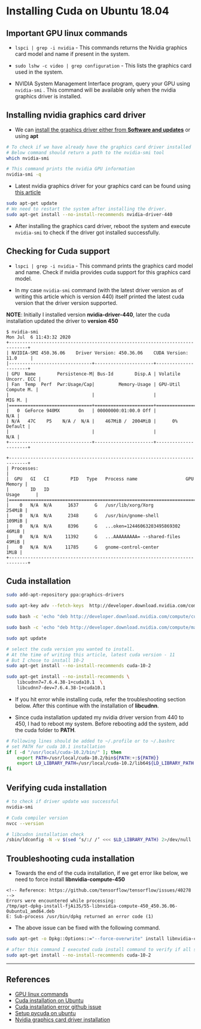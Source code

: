 # Installing Cuda on Ubuntu 18.04

## Important GPU linux commands

* `lspci | grep -i nvidia` - This commands returns the Nvidia graphics card model and name if present in the system.

* `sudo lshw -c video | grep configuration` - This lists the graphics card used in the system.

* NVIDIA System Management Interface program, query your GPU using `nvidia-smi` . This command will be available only when the nvidia graphics driver is installed.

## Installing nvidia graphics card driver

* We can [install the graphics driver either from **Software and updates**](https://www.cyberciti.biz/faq/ubuntu-linux-install-nvidia-driver-latest-proprietary-driver/) or using **apt**

```Bash
# To check if we have already have the graphics card driver installed
# Below command should return a path to the nvidia-smi tool
which nvidia-smi

# This command prints the nvidia GPU information
nvidia-smi -q
```

* Latest nvidia graphics driver for your graphics card can be found using [this article](https://wiki.debian.org/NvidiaGraphicsDrivers#Version_440.82_.28via_buster-backports.29)

```Bash
sudo apt-get update
# We need to restart the system after installing the driver.
sudo apt-get install --no-install-recommends nvidia-driver-440
```

* After installing the graphics card driver, reboot the system and execute `nvidia-smi` to check if the driver got installed successfully.

## Checking for Cuda support

* `lspci | grep -i nvidia` - This command prints the graphics card model and name. Check if nvidia provides cuda support for this graphics card model.

* In my case `nvidia-smi` command (with the latest driver version as of writing this article which is version 440) itself printed the latest cuda version that the driver version supported.

**NOTE**: Initially I installed version **nvidia-driver-440**, later the cuda installation updated the driver to **version 450**

```text
$ nvidia-smi
Mon Jul  6 11:43:32 2020
+-----------------------------------------------------------------------------+
| NVIDIA-SMI 450.36.06    Driver Version: 450.36.06    CUDA Version: 11.0     |
|-------------------------------+----------------------+----------------------+
| GPU  Name        Persistence-M| Bus-Id        Disp.A | Volatile Uncorr. ECC |
| Fan  Temp  Perf  Pwr:Usage/Cap|         Memory-Usage | GPU-Util  Compute M. |
|                               |                      |               MIG M. |
|===============================+======================+======================|
|   0  GeForce 940MX       On   | 00000000:01:00.0 Off |                  N/A |
| N/A   47C    P5    N/A /  N/A |    467MiB /  2004MiB |      0%      Default |
|                               |                      |                  N/A |
+-------------------------------+----------------------+----------------------+

+-----------------------------------------------------------------------------+
| Processes:                                                                  |
|  GPU   GI   CI        PID   Type   Process name                  GPU Memory |
|        ID   ID                                                   Usage      |
|=============================================================================|
|    0   N/A  N/A      1637      G   /usr/lib/xorg/Xorg                254MiB |
|    0   N/A  N/A      2348      G   /usr/bin/gnome-shell              109MiB |
|    0   N/A  N/A      8396      G   ...oken=12446063203495869302       46MiB |
|    0   N/A  N/A     11392      G   ...AAAAAAAAA= --shared-files       49MiB |
|    0   N/A  N/A     11785      G   gnome-control-center                1MiB |
+-----------------------------------------------------------------------------+
```

## Cuda installation

```Bash
sudo add-apt-repository ppa:graphics-drivers

sudo apt-key adv --fetch-keys  http://developer.download.nvidia.com/compute/cuda/repos/ubuntu1804/x86_64/7fa2af80.pub

sudo bash -c 'echo "deb http://developer.download.nvidia.com/compute/cuda/repos/ubuntu1804/x86_64 /" > /etc/apt/sources.list.d/cuda.list'

sudo bash -c 'echo "deb http://developer.download.nvidia.com/compute/machine-learning/repos/ubuntu1804/x86_64 /" > /etc/apt/sources.list.d/cuda_learn.list'

sudo apt update

# select the cuda version you wanted to install.
# At the time of writing this article, latest cuda version - 11
# But I chose to install 10-2
sudo apt-get install --no-install-recommends cuda-10-2

sudo apt-get install --no-install-recommends \
    libcudnn7=7.6.4.38-1+cuda10.1  \
    libcudnn7-dev=7.6.4.38-1+cuda10.1
```

* If you hit error while installing cuda, refer the troubleshooting section below. After this continue with the installation of **libcudnn**.

* Since cuda installation updated my nvidia driver version from 440 to 450, I had to reboot my system. Before rebooting add the system, add the cuda folder to **PATH**.

```Bash
# Following lines should be added to ~/.profile or to ~/.bashrc
# set PATH for cuda 10.1 installation
if [ -d "/usr/local/cuda-10.2/bin/" ]; then
    export PATH=/usr/local/cuda-10.2/bin${PATH:+:${PATH}}
    export LD_LIBRARY_PATH=/usr/local/cuda-10.2/lib64${LD_LIBRARY_PATH:+:${LD_LIBRARY_PATH}}
fi
```

## Verifying cuda installation

```Bash
# to check if driver update was successful
nvidia-smi

# Cuda compiler version
nvcc --version

# libcudnn installation check
/sbin/ldconfig -N -v $(sed ‘s/:/ /’ <<< $LD_LIBRARY_PATH) 2>/dev/null | grep libcudnn
```

## Troubleshooting cuda installation

* Towards the end of the cuda installation, if we get error like below, we need to force install **libnvidia-compute-450**

```Text
<!-- Reference: https://github.com/tensorflow/tensorflow/issues/40278 -->
Errors were encountered while processing:
/tmp/apt-dpkg-install-fjAi3S/55-libnvidia-compute-450_450.36.06-0ubuntu1_amd64.deb
E: Sub-process /usr/bin/dpkg returned an error code (1)
```

* The above issue can be fixed with the following command.

```Bash
sudo apt-get -o Dpkg::Options::="--force-overwrite" install libnvidia-compute-450

# after this command I executed cuda install command to verify if all steps are completed
sudo apt-get install --no-install-recommends cuda-10-2
```

---

## References

* [GPU linux commands](https://gist.github.com/neomatrix369/256913dcf77cdbb5855dd2d7f5d81b84)
* [Cuda installation on Ubuntu](https://medium.com/@exesse/cuda-10-1-installation-on-ubuntu-18-04-lts-d04f89287130)
* [Cuda installation error github issue](https://github.com/tensorflow/tensorflow/issues/40278)
* [Setup pycuda on ubuntu](https://medium.com/leadkaro/setting-up-pycuda-on-ubuntu-18-04-for-gpu-programming-with-python-830e03fc4b81)
* [Nvidia graphics card driver installation](https://www.cyberciti.biz/faq/ubuntu-linux-install-nvidia-driver-latest-proprietary-driver/)
